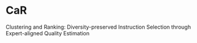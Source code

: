 # CaR
Clustering and Ranking: Diversity-preserved Instruction Selection through Expert-aligned Quality Estimation
